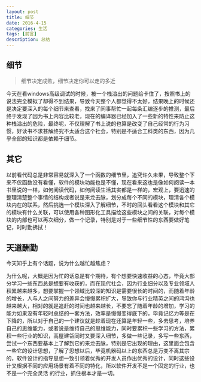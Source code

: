 ```yaml
---
layout: post
title: 细节
date: 2016-4-15
categories: 生活
tags: [前言]
description: 总结
---
```


## 细节

> 细节决定成败，细节决定你可以走的多近

今天在看windows高级调试的时候，被一个栈溢出的问题给卡住了，按照书上的说法完全模拟了却得不到结果，导致今天整个人都觉得不太好，结果晚上的时候还是决定要深入的每个细节来查看，找来了同事帮忙一起每条汇编逐步的推测，最后终于发现了因为书上内容比较老，现在的编译器已经加入了一些新的特性来防止这种栈溢出的危险，最终呢，不仅理解了书上说的也算是改变了自己经常的行为习惯，好读书不求甚解终究不太适合这个社会，特别是不适合工科类的东西，因为几乎全部的知识都是依赖于细节。


## 其它

以前看代码总是非常容易就深入了一个函数的细节里，追究许久未果，导致整个下来不仅函数没有看懂，软件的模块功能也是不懂，现在看来这也是像如何阅读一本书里说的一样，如何阅读代码，如何阅读生活其实都是一样的，宏观上，要迅速的整理清楚整个事情的结构或者说是来龙去脉，划分成每个不同的模块，理清各个模块内在的联系，然后挑选一个模块深入了解细节，不时的回头看看这个模块和其它的模块有什么关联，可以使用各种图形化工具描绘这些模块之间的关联，对每个模块的内部也可以再次细分，做一个记录，特别是对于一些细节性的东西要做好笔记，时时勤拂拭！

## 天道酬勤

今天知乎上有个话题，说为什么越忙越焦虑？

为什么呢，大概是因为忙的话总是有个期待，有个想要快速收益的心态，毕竟大部分学习一些东西总是想要有收获的，而在现代社会，因为行业细分以及专业领域人积累越来越多，想要掌握一个领域比较深的知识是需要很长的时间的，而随着年龄的增长，人与人之间努力的差异会慢慢累积扩大，导致你与行业精英之间的鸿沟也越来越大，相对的就是追赶的时间也越来越长，不要忘了随着年龄的增加，学习的能力如果没有年轻时总结的一套方法，效率是慢慢变得底下的，毕竟记忆力等是在下降的，所以对于自己的一个建议就是趁着现在还算是年轻一些，多去思考，培养自己的思维能力，或者说是维持自己的思维能力，同时要累积一些学习的方法，累积一些行业的知识，高屋建瓴同时又要深入细节，多做一些记录，多写一些东西，尝试一个东西要基本上了解到它的来龙去脉，特别是它出现的理由，这里面会包含一些它的设计思想，了解了思想以后，毕竟机器码以上的东西总是万变不离其宗的，软件设计的指导思想一致引领着优秀的开发人员作出优秀的设计，同时这些设计又根据不同的应用场景有着不同的特化，所以软件开发不是一个固定的行业，也不是一个完全灵活 的行业，抓住根本才是一切。